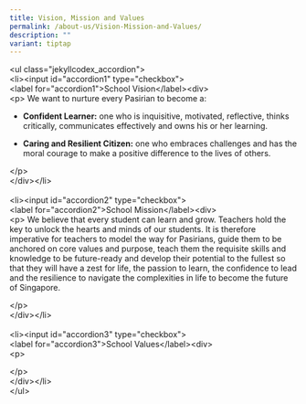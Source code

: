 ```yaml
---
title: Vision, Mission and Values
permalink: /about-us/Vision-Mission-and-Values/
description: ""
variant: tiptap
---
```

<p>&lt;ul class="jekyllcodex_accordion"&gt;
<br>&lt;li&gt;&lt;input id="accordion1" type="checkbox"&gt;
<br>&lt;label for="accordion1"&gt;School Vision&lt;/label&gt;&lt;div&gt;
<br>&lt;p&gt; We want to nurture every Pasirian to become a:</p>
<ul data-tight="true" class="tight">
<li>
<p><strong>Confident Learner:</strong> one who is inquisitive, motivated,
reflective,&nbsp;thinks critically, communicates effectively and owns his
or her learning.</p>
</li>
<li>
<p><strong>Caring and Resilient Citizen:</strong> one who embraces challenges
and has the moral courage to make a positive difference to the lives of
others.</p>
</li>
</ul>
<p>&lt;/p&gt;
<br>&lt;/div&gt;&lt;/li&gt;
<br>
<br>&lt;li&gt;&lt;input id="accordion2" type="checkbox"&gt;
<br>&lt;label for="accordion2"&gt;School Mission&lt;/label&gt;&lt;div&gt;
<br>&lt;p&gt; We believe that every student can learn and grow. Teachers hold
the key to unlock the hearts and minds of our students. It is therefore
imperative for teachers to model the way for Pasirians, guide them to be
anchored on core values and purpose, teach them the requisite skills and
knowledge to be future-ready and develop their potential to the fullest
so that they will have a zest for life, the passion to learn, the confidence
to lead and the resilience to navigate the complexities in life to become
the future of Singapore.</p>
<p>&lt;/p&gt;
<br>&lt;/div&gt;&lt;/li&gt;
<br>
<br>&lt;li&gt;&lt;input id="accordion3" type="checkbox"&gt;
<br>&lt;label for="accordion3"&gt;School Values&lt;/label&gt;&lt;div&gt;
<br>&lt;p&gt;</p>
<p>&lt;/p&gt;
<br>&lt;/div&gt;&lt;/li&gt;
<br>&lt;/ul&gt;</p>
<h3></h3>
<h3></h3>
<h3></h3>
<p></p>